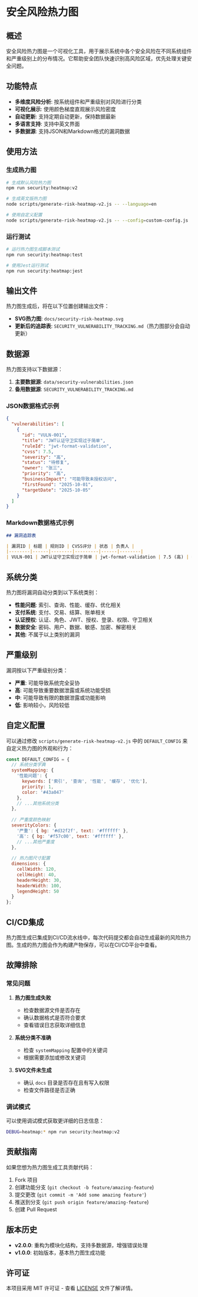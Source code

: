 # 安全风险热力图

## 概述

安全风险热力图是一个可视化工具，用于展示系统中各个安全风险在不同系统组件和严重级别上的分布情况。它帮助安全团队快速识别高风险区域，优先处理关键安全问题。

## 功能特点

- **多维度风险分析**: 按系统组件和严重级别对风险进行分类
- **可视化展示**: 使用颜色梯度直观展示风险密度
- **自动更新**: 支持定期自动更新，保持数据最新
- **多语言支持**: 支持中英文界面
- **多数据源**: 支持JSON和Markdown格式的漏洞数据

## 使用方法

### 生成热力图

```bash
# 生成默认风险热力图
npm run security:heatmap:v2

# 生成英文版热力图
node scripts/generate-risk-heatmap-v2.js -- --language=en

# 使用自定义配置
node scripts/generate-risk-heatmap-v2.js -- --config=custom-config.js
```

### 运行测试

```bash
# 运行热力图生成脚本测试
npm run security:heatmap:test

# 使用Jest运行测试
npm run security:heatmap:jest
```

## 输出文件

热力图生成后，将在以下位置创建输出文件：

- **SVG热力图**: `docs/security-risk-heatmap.svg`
- **更新后的追踪表**: `SECURITY_VULNERABILITY_TRACKING.md`（热力图部分会自动更新）

## 数据源

热力图支持以下数据源：

1. **主要数据源**: `data/security-vulnerabilities.json`
2. **备用数据源**: `SECURITY_VULNERABILITY_TRACKING.md`

### JSON数据格式示例

```json
{
  "vulnerabilities": [
    {
      "id": "VULN-001",
      "title": "JWT认证守卫实现过于简单",
      "ruleId": "jwt-format-validation",
      "cvss": 7.5,
      "severity": "高",
      "status": "待修复",
      "owner": "张三",
      "priority": "高",
      "businessImpact": "可能导致未授权访问",
      "firstFound": "2025-10-01",
      "targetDate": "2025-10-05"
    }
  ]
}
```

### Markdown数据格式示例

```markdown
## 漏洞追踪表

| 漏洞ID | 标题 | 规则ID | CVSS评分 | 状态 | 负责人 |
|--------|------|--------|---------|------|--------|
| VULN-001 | JWT认证守卫实现过于简单 | jwt-format-validation | 7.5 (高) | 待修复 | 张三 |
```

## 系统分类

热力图将漏洞自动分类到以下系统类别：

- **性能问题**: 索引、查询、性能、缓存、优化相关
- **支付系统**: 支付、交易、结算、账单相关
- **认证授权**: 认证、角色、JWT、授权、登录、权限、守卫相关
- **数据安全**: 密码、用户、数据、敏感、加密、解密相关
- **其他**: 不属于以上类别的漏洞

## 严重级别

漏洞按以下严重级别分类：

- **严重**: 可能导致系统完全妥协
- **高**: 可能导致重要数据泄露或系统功能受损
- **中**: 可能导致有限的数据泄露或功能影响
- **低**: 影响较小，风险较低

## 自定义配置

可以通过修改 `scripts/generate-risk-heatmap-v2.js` 中的 `DEFAULT_CONFIG` 来自定义热力图的外观和行为：

```javascript
const DEFAULT_CONFIG = {
  // 系统分类字典
  systemMapping: {
    '性能问题': {
      keywords: ['索引', '查询', '性能', '缓存', '优化'],
      priority: 1,
      color: '#43a047'
    },
    // ...其他系统分类
  },
  
  // 严重度颜色映射
  severityColors: {
    '严重': { bg: '#d32f2f', text: '#ffffff' },
    '高': { bg: '#f57c00', text: '#ffffff' },
    // ...其他严重度
  },
  
  // 热力图尺寸配置
  dimensions: {
    cellWidth: 120,
    cellHeight: 40,
    headerHeight: 30,
    headerWidth: 100,
    legendHeight: 50
  }
};
```

## CI/CD集成

热力图生成已集成到CI/CD流水线中，每次代码提交都会自动生成最新的风险热力图。生成的热力图会作为构建产物保存，可以在CI/CD平台中查看。

## 故障排除

### 常见问题

1. **热力图生成失败**
   - 检查数据源文件是否存在
   - 确认数据格式是否符合要求
   - 查看错误日志获取详细信息

2. **系统分类不准确**
   - 检查 `systemMapping` 配置中的关键词
   - 根据需要添加或修改关键词

3. **SVG文件未生成**
   - 确认 `docs` 目录是否存在且有写入权限
   - 检查文件路径是否正确

### 调试模式

可以使用调试模式获取更详细的日志信息：

```bash
DEBUG=heatmap:* npm run security:heatmap:v2
```

## 贡献指南

如果您想为热力图生成工具贡献代码：

1. Fork 项目
2. 创建功能分支 (`git checkout -b feature/amazing-feature`)
3. 提交更改 (`git commit -m 'Add some amazing feature'`)
4. 推送到分支 (`git push origin feature/amazing-feature`)
5. 创建 Pull Request

## 版本历史

- **v2.0.0**: 重构为模块化结构，支持多数据源，增强错误处理
- **v1.0.0**: 初始版本，基本热力图生成功能

## 许可证

本项目采用 MIT 许可证 - 查看 [LICENSE](LICENSE) 文件了解详情。